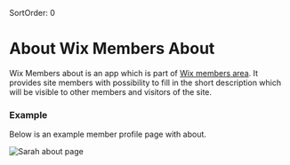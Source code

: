 SortOrder: 0
# About Wix Members About

Wix Members about is an app which is part of [Wix members area](https://support.wix.com/en/article/about-members-area).
It provides site members with possibility to fill in the short description which will be visible to other members and visitors of the site.

### Example

Below is an example member profile page with about.

![Sarah about page](https://s3.amazonaws.com/wixplorer-readme-images/members-about%2Fsarah-about.png)
